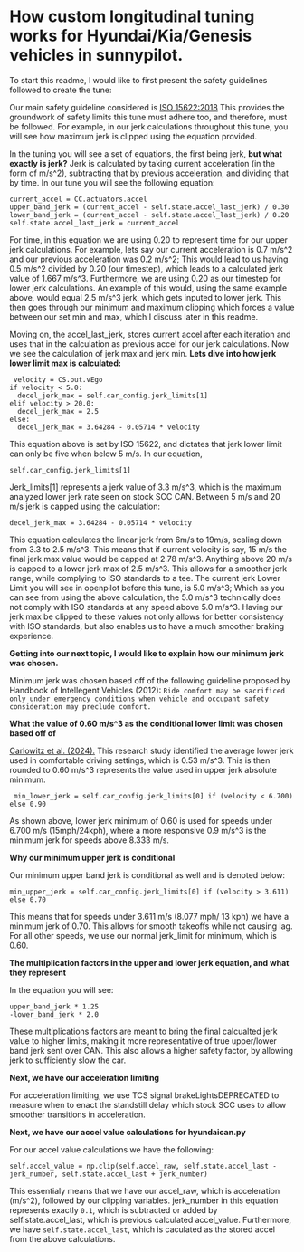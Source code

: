 
# **How custom longitudinal tuning works for Hyundai/Kia/Genesis vehicles in sunnypilot.**

To start this readme, I would like to first present the safety guidelines followed to create the tune:

Our main safety guideline considered is [ISO 15622:2018](https://www.iso.org/obp/ui/en/#iso:std:iso:15622:ed-3:v1:en)
This provides the groundwork of safety limits this tune must adhere too, and therefore, must be followed.
For example, in our jerk calculations throughout this tune, you will see how maximum jerk is clipped using the equation provided.

In the tuning you will see a set of equations, the first being jerk, **but what exactly is jerk?**
Jerk is calculated by taking current acceleration (in the form of m/s^2), subtracting that by previous acceleration, and
dividing that by time. In our tune you will see the following equation:

    current_accel = CC.actuators.accel
    upper_band_jerk = (current_accel - self.state.accel_last_jerk) / 0.30
    lower_band_jerk = (current_accel - self.state.accel_last_jerk) / 0.20
    self.state.accel_last_jerk = current_accel

For time, in this equation we are using 0.20 to represent time for our upper jerk calculations.
For example, lets say our current acceleration is 0.7 m/s^2 and our previous acceleration was 0.2 m/s^2; This would lead to us having 0.5 m/s^2 divided by
0.20 (our timestep), which leads to a calculated jerk value of 1.667 m/s^3. Furthermore, we are using 0.20 as our timestep for lower
jerk calculations. An example of this would, using the same example above, would equal 2.5 m/s^3 jerk, which gets inputed to lower jerk.
This then goes through our minimum and maximum clipping which forces a value between our set min and max, which I discuss later in this readme.

Moving on, the accel_last_jerk, stores current accel after each iteration and uses that in the calculation as previous accel for
our jerk calculations. Now we see the calculation of jerk max and jerk min. **Lets dive into how jerk lower limit max is calculated:**

     velocity = CS.out.vEgo
    if velocity < 5.0:
      decel_jerk_max = self.car_config.jerk_limits[1]
    elif velocity > 20.0:
      decel_jerk_max = 2.5
    else:
      decel_jerk_max = 3.64284 - 0.05714 * velocity

This equation above is set by ISO 15622, and dictates that jerk lower limit can only be five when below 5 m/s. In our equation,

    self.car_config.jerk_limits[1] 

Jerk_limits[1] represents a jerk value of 3.3 m/s^3, which is the maximum analyzed lower jerk rate seen on stock SCC CAN.
Between 5 m/s and 20 m/s jerk is capped using the calculation:

    decel_jerk_max = 3.64284 - 0.05714 * velocity

This equation calculates the linear jerk from 6m/s to 19m/s, scaling down from 3.3 to 2.5 m/s^3.
This means that if current velocity is say, 15 m/s the final jerk max value would be capped at 2.78 m/s^3.
Anything above 20 m/s is capped to a lower jerk max of 2.5 m/s^3. This allows for a smoother jerk range, while complying to ISO standards to a tee.
The current jerk Lower Limit you will see in openpilot before this tune, is 5.0 m/s^3; Which as you can see from using the above calculation,
the 5.0 m/s^3 technically does not comply with ISO standards at any speed above 5.0 m/s^3.
Having our jerk max be clipped to these values not only allows for better consistency with ISO standards, 
but also enables us to have a much smoother braking experience.

**Getting into our next topic, I would like to explain how our minimum jerk was chosen.**

Minimum jerk was chosen based off of the following guideline proposed by Handbook of Intellegent Vehicles (2012):
`Ride comfort may be sacrificed only under emergency conditions when vehicle and occupant safety consideration may preclude comfort.`

**What the value of 0.60 m/s^3 as the conditional lower limit was chosen based off of**

[Carlowitz et al. (2024).](https://www.researchgate.net/publication/382274551_User_evaluation_of_comfortable_deceleration_profiles_for_highly_automated_driving_Findings_from_a_test_track_study)
This research study identified the average lower jerk used in comfortable driving settings, which is 0.53 m/s^3.
This is then rounded to 0.60 m/s^3 represents the value used in upper jerk absolute minimum.

     min_lower_jerk = self.car_config.jerk_limits[0] if (velocity < 6.700) else 0.90

As shown above, lower jerk minimum of 0.60 is used for speeds under 6.700 m/s (15mph/24kph), where a more 
responsive 0.9 m/s^3 is the minimum jerk for speeds above 8.333 m/s.

**Why our minimum upper jerk is conditional**

Our minimum upper band jerk is conditional as well and is denoted below:

    min_upper_jerk = self.car_config.jerk_limits[0] if (velocity > 3.611) else 0.70

This means that for speeds under 3.611 m/s (8.077 mph/ 13 kph) we have a minimum jerk of 0.70. This allows for smooth
takeoffs while not causing lag. For all other speeds, we use our normal jerk_limit for minimum, which is 0.60.

**The multiplication factors in the upper and lower jerk equation, and what they represent**

In the equation you will see:

    upper_band_jerk * 1.25
    -lower_band_jerk * 2.0

These multiplications factors are meant to bring the final calcualted jerk value to higher limits, making it more
representative of true upper/lower band jerk sent over CAN. This also allows a higher safety factor, by allowing jerk to
sufficiently slow the car.

**Next, we have our acceleration limiting**

For acceleration limiting, we use TCS signal brakeLightsDEPRECATED to measure when to enact the standstill delay 
which stock SCC uses to allow smoother transitions in acceleration.

**Next, we have our accel value calculations for hyundaican.py**

For our accel value calculations we have the following:

   `self.accel_value = np.clip(self.accel_raw, self.state.accel_last - jerk_number, self.state.accel_last + jerk_number)`

This essentialy means that we have our accel_raw, which is acceleration (m/s^2), followed by our clipping variables. 
jerk_number in this equation represents exactly `0.1`, which is subtracted or added by self.state.accel_last, which is 
previous calculated accel_value. Furthermore, we have `self.state.accel_last`, which is caculated as the stored accel from
the above calculations.
